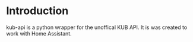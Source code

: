 # Introduction

kub-api is a python wrapper for the unoffical KUB API. It is was created to work with Home Assistant.